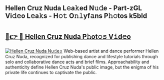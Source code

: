 ## Hellen Cruz Nuda L𝚎a𝚔ed N𝚞𝚍e - Part-zGL Vi𝚍𝚎o L𝚎a𝚔s - H𝚘𝚝 O𝚗𝚕yf𝚊ns P𝚑𝚘tos k5bld

# <h2><a href="http://kf9cm3.oniu.top/?m=Hellen+Cruz+Nuda">🔗👉 🔴 Hellen Cruz Nuda P𝚑ot𝚘𝚜 V𝚒d𝚎o</a></h2>

[![Hellen Cruz Nuda Nu𝚍e𝚜](https://i.imgur.com/0qMVB7G.gif)](http://kf9cm3.oniu.top/?m=Hellen+Cruz+Nuda)
Web-based artist and dance performer Hellen Cruz Nuda, recognized for publishing dance and lifestyle tutorials through solo and collaborative dance acts and brief films. Approachability and authenticity define Hellen Cruz Nuda's public image, but the enigma of his private life continues to captivate the public.  
